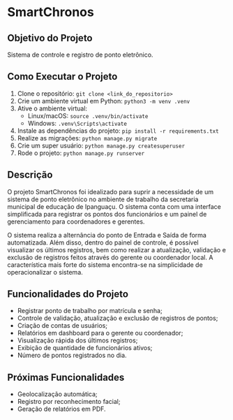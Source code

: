 # SmartChronos

## Objetivo do Projeto

Sistema de controle e registro de ponto eletrônico.

## Como Executar o Projeto

1. Clone o repositório: `git clone <link_do_repositorio>`
2. Crie um ambiente virtual em Python: `python3 -m venv .venv`
3. Ative o ambiente virtual:
    * Linux/macOS: `source .venv/bin/activate`
    * Windows: `.venv\Scripts\activate`
4. Instale as dependências do projeto: `pip install -r requirements.txt`
5. Realize as migrações: `python manage.py migrate`
6. Crie um super usuário: `python manage.py createsuperuser`
7. Rode o projeto: `python manage.py runserver`

## Descrição

O projeto SmartChronos foi idealizado para suprir a necessidade de um sistema de ponto eletrônico no ambiente de trabalho da secretaria municipal de educação de Ipanguaçu. O sistema conta com uma interface simplificada para registrar os pontos dos funcionários e um painel de gerenciamento para coordenadores e gerentes.

O sistema realiza a alternância do ponto de Entrada e Saída de forma automatizada. Além disso, dentro do painel de controle, é possível visualizar os últimos registros, bem como realizar a atualização, validação e exclusão de registros feitos através do gerente ou coordenador local. A característica mais forte do sistema encontra-se na simplicidade de operacionalizar o sistema.

## Funcionalidades do Projeto

* Registrar ponto de trabalho por matrícula e senha;
* Controle de validação, atualização e exclusão de registros de pontos;
* Criação de contas de usuários;
* Relatórios em dashboard para o gerente ou coordenador;
* Visualização rápida dos últimos registros;
* Exibição de quantidade de funcionários ativos;
* Número de pontos registrados no dia.

## Próximas Funcionalidades

* Geolocalização automática;
* Registro por reconhecimento facial;
* Geração de relatórios em PDF.
